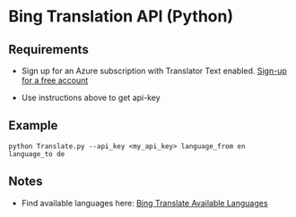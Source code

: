 # Bing Translation API (Python)

## Requirements

* Sign up for an Azure subscription with Translator Text enabled. [Sign-up for a free account](https://docs.microsoft.com/azure/cognitive-services/translator/translator-text-how-to-signup)

* Use instructions above to get api-key

## Example

`python Translate.py --api_key <my_api_key> language_from en language_to de`

## Notes

* Find available languages here: [Bing Translate Available Languages](https://docs.microsoft.com/en-us/azure/cognitive-services/translator/language-support)